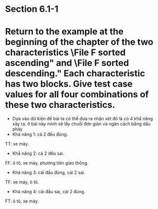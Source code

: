 # Section 6.1-1

# Return to the example at the beginning of the chapter of the two characteristics \File F sorted ascending" and \File F sorted descending." Each characteristic has two blocks. Give test case values for all four combinations of these two characteristics.

- Dựa vào dữ kiện đề bài ta có thể đưa ra nhận xét đó là có 4 khẩ năng xảy ra. ở bài này mình sẽ lấy chuỗi đơn giản và ngăn cách bằng dấu phảy
- Khả năng 1: cả 2 đều đúng.

TT: xe máy.

- Khẳ năng 2: cả 2 đều sai.

FF: ô tô, xe máy, phương tiên giao thông.

- Khả năng 3: cái đầu đúng, cái 2 sai.

TF: xe máy, ô tô.

- Khả năng 4: cái đầu sai, cái 2 đúng.

FT: ô tô, xe máy.

